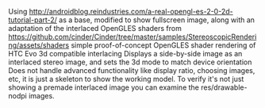Using 
http://androidblog.reindustries.com/a-real-opengl-es-2-0-2d-tutorial-part-2/
as a base, modified to show fullscreen image, along with an adaptation of the interlaced OpenGLES shaders from
https://github.com/cinder/Cinder/tree/master/samples/StereoscopicRendering/assets/shaders
simple proof-of-concept OpenGLES shader rendering of HTC Evo 3d compatible interlacing
Displays a side-by-side image as an interlaced stereo image, and sets the 3d mode to match device orientation
Does not handle advanced functionality like display ratio, choosing images, etc, 
it is just a skeleton to show the working model.
To verify it's not just showing a premade interlaced image you can examine the res/drawable-nodpi images.
